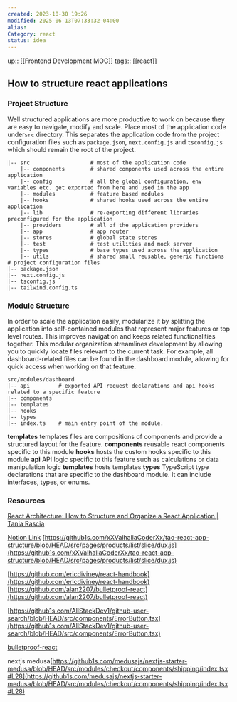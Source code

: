 ```yaml
---
created: 2023-10-30 19:26
modified: 2025-06-13T07:33:32-04:00
alias: 
Category: react
status: idea
---
```

up::  [[Frontend Development MOC]]
tags:: [[react]]
## How to structure react applications

### Project Structure
Well structured applications are more productive to work on because they are easy to navigate, modify and scale.
Place most of the application code under`src` directory. This separates the application code from the project configuration files such as `package.json`, `next.config.js` and `tsconfig.js` which should remain the root of the project.
```shell
|-- src                   # most of the application code
	|-- components        # shared components used across the entire application
	|-- config            # all the global configuration, env variables etc. get exported from here and used in the app
	|-- modules           # feature based modules
	|-- hooks             # shared hooks used across the entire application
	|-- lib               # re-exporting different libraries preconfigured for the application
	|-- providers         # all of the application providers
	|-- app               # app router
	|-- stores            # global state stores
	|-- test              # test utilities and mock server
	|-- types             # base types used across the application
	|-- utils             # shared small reusable, generic functions
# project configuration files
|-- package.json
|-- next.config.js
|-- tsconfig.js
|-- tailwind.config.ts
```
### Module Structure
In order to scale the application easily, modularize it by splitting the application into self-contained modules that represent major features or top level routes. This improves navigation and keeps related functionalities together.
This modular organization streamlines development by allowing you to quickly locate files relevant to the current task. For example, all dashboard-related files can be found in the dashboard module, allowing for quick access when working on that feature.
```shell
src/modules/dashboard
|-- api         # exported API request declarations and api hooks related to a specific feature
|-- components
|-- templates
|-- hooks
|-- types
|-- index.ts    # main entry point of the module.
```
**templates**
	templates files are compositions of components and provide a structured layout for the feature.
**components**
	reusable react components specific to this module
**hooks**
	hosts the custom hooks specific to this module
**api**
	API logic specific to this feature such as calculations or data manipulation logic
**templates**
	hosts templates
**types**
	TypeScript type declarations that are specific to the dashboard module. It can include interfaces, types, or enums.


### Resources

[React Architecture: How to Structure and Organize a React Application | Tania Rascia](https://www.taniarascia.com/react-architecture-directory-structure/)


[Notion Link](https://www.notion.so/architecture-create-application-modules-60dfdd9315b9431abceb05b028182099?pvs=4)
[https://github1s.com/xXValhallaCoderXx/tao-react-app-structure/blob/HEAD/src/pages/products/list/slice/dux.js](https://github1s.com/xXValhallaCoderXx/tao-react-app-structure/blob/HEAD/src/pages/products/list/slice/dux.js)

[https://github.com/ericdiviney/react-handbook](https://github.com/ericdiviney/react-handbook)
[https://github.com/alan2207/bulletproof-react](https://github.com/alan2207/bulletproof-react)

[https://github1s.com/AllStackDev1/github-user-search/blob/HEAD/src/components/ErrorButton.tsx](https://github1s.com/AllStackDev1/github-user-search/blob/HEAD/src/components/ErrorButton.tsx)

[bulletproof-react](https://github.com/alan2207/bulletproof-react)

nextjs medusa[https://github1s.com/medusajs/nextjs-starter-medusa/blob/HEAD/src/modules/checkout/components/shipping/index.tsx#L28](https://github1s.com/medusajs/nextjs-starter-medusa/blob/HEAD/src/modules/checkout/components/shipping/index.tsx#L28)
